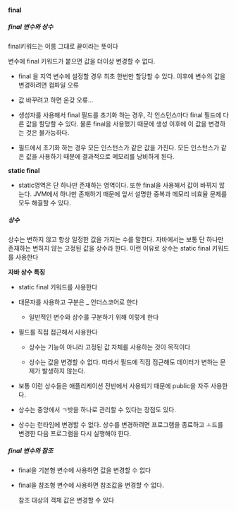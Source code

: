#### final

##### final 변수와 상수

final키워드는 이름 그대로 끝이라는 뜻이다

변수에 final 키워드가 붙으면 값을 더이상 변경할 수 없다.

- final 을 지역 변수에 설정할 경우 최초 한번만 할당할 수 있다. 이후에 변수의 값을 변경하려면 컴파일 오류

- 값 바꾸려고 하면 온갖 오류... 



- 생성자를 사용해서 final 필드를 초기화 하는 경우, 각 인스턴스마다 final 필드에 다른 값을 할당할 수 있다. 물론 final을 사용했기 때문에 생성 이후에 이 값을 변경하는 것은 불가능하다.

- 필드에서 초기화 하는 경우 모든 인스턴스가 같은 값을 가진다. 모든 인스턴스가 같은 값을 사용하기 때문에 결과적으로 메모리를 낭비하게 된다.



**static final**

- static영역은 단 하나만 존재하는 영역이다. 또한 final을 사용해서 값이 바뀌지 않는다. JVM에서 하나만 존재하기 때문에 앞서 설명한 중복과 메모리 비효율 문제를 모두 해결할 수 있다.



##### 상수

상수는 변하지 않고 항상 일정한 값을 가지는 수를 말한다. 자바에서는 보통 단 하나만 존재하는 변하지 않는 고정된 값을 상수라 한다. 이런 이유로 상수는 static final 키워드를 사용한다



**자바 상수 특징**

- static final 키워드를 사용한다

- 대문자를 사용하고 구분은 _ 언더스코어로 한다
  
  - 일반적인 변수와 상수를 구분하기 위해 이렇게 한다

- 필드를 직접 접근해서 사용한다
  
  - 상수는 기능이 아니라 고정된 값 자체를 사용하는 것이 목적이다
  
  - 상수는 값을 변경할 수 없다. 따라서 필드에 직접 접근해도 데이터가 변하는 문제가 발생하지 않는다.

- 보통 이런 상수들은 애플리케이션 전반에서 사용되기 때문에 public을 자주 사용한다.

- 상수는 중앙에서 ㄱ밧을 하나로 관리할 수 있다는 장점도 있다.

- 상수는 런타임에 변경할 수 없다. 상수를 변경하려면 프로그램을 종료하고 ㅗ드를 변경한 다음 프로그램을 다시 실행해야 한다.



##### final 변수와 참조

- final을 기본형 변수에 사용하면 값을 변경할 수 없다

- final을 참조형 변수에 사용하면 참조값을 변경할 수 없다.
  
  참조 대상의 객체 값은 변경할 수 있다
